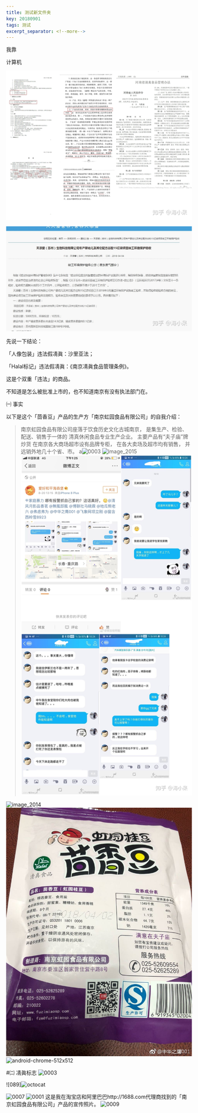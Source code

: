 ```yaml
---
title: 测试新文件夹
key: 20180901
tags: 测试
excerpt_separator: <!--more-->
---
```


我靠

计算机

![0005](/assets/images/0005.jpg)


![](/assets/images/0008.jpg)

先说一下结论：

「人像包装」违法假凊眞：沙里亚法；

「Halal标记」违法假凊眞：《南京凊眞食品管理条例》。

这是个双重「违法」的商品。

不知道是怎么被批准上市的，也不知道南京有没有执法部门在。



㈠ 事实

以下是这个「茴香豆」产品的生产方「南京虹园食品有限公司」的自我介绍：

>南京虹园食品有限公司座落于饮食历史文化古城南京，
>是集生产、检验、配送、销售于一体的
>清真休闲食品专业生产企业。
>主要产品有“夫子庙”牌炒货
>在南京各大商场超市设有品牌专柜，
>在各大卖场及超市均有销售，
>并远销外地几十个省、市。
a![0003](/assets/0003.jpg)
![image_2015](/assets/images/image_2015.png)
![0001](/assets/images/0001.jpg)

![image_2014](/assets/images/image_2014_pazh9p821.png)
![2018-08-12_090240](/assets/images/2018-08-12_090240.jpg)
![android-chrome-512x512](/assets/images/android-chrome-512x512.png)

#㈡ 凊眞标志
![0003](/assets/0003.jpg)

![089]![octocat](/assets/octocat.jpg)

![0007](/assets/0007.jpg)
![0001](/assets/0001.jpg)
这是我在淘宝店和阿里巴巴http://1688.com代理商找到的「南京虹园食品有限公司」产品的宣传照片。
![0009](/assets/0009.jpg)
